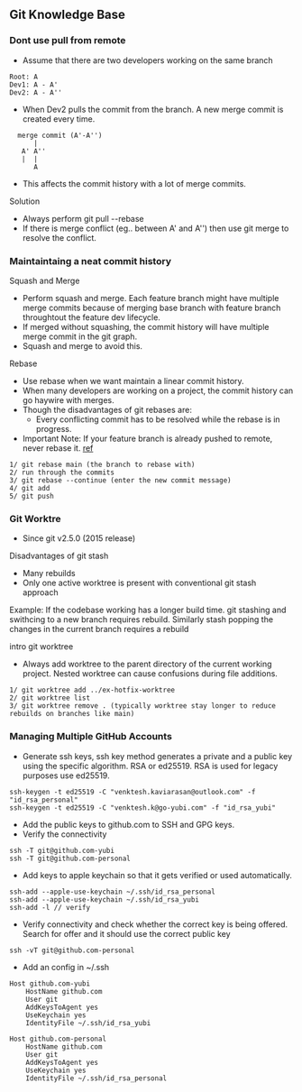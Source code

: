 ## Git Knowledge Base

### Dont use pull from remote

* Assume that there are two developers working on the same branch
```
Root: A
Dev1: A - A'
Dev2: A - A''
```
* When Dev2 pulls the commit from the branch. A new merge commit is created every time. 
```
  merge commit (A'-A'')
      |
   A' A''
   |  |
      A
```

* This affects the commit history with a lot of merge commits.

Solution
* Always perform git pull --rebase
* If there is merge conflict (eg.. between A' and A'') then use git merge to resolve the conflict.

### Maintaintaing a neat commit history

Squash and Merge
* Perform squash and merge. Each feature branch might have multiple merge commits because of merging base branch with feature branch
  throughtout the feature dev lifecycle.
* If merged without squashing, the commit history will have multiple merge commit in the git graph.
* Squash and merge to avoid this.

Rebase
* Use rebase when we want maintain a linear commit history.
* When many developers are working on a project, the commit history can go haywire with merges.
* Though the disadvantages of git rebases are:
    * Every conflicting commit has to be resolved while the rebase is in progress.
* Important Note: If your feature branch is already pushed to remote, never rebase it. [ref]([](https://www.youtube.com/watch?v=DkWDHzmMvyg&t=319s)https://www.youtube.com/watch?v=DkWDHzmMvyg&t=319s)

```
1/ git rebase main (the branch to rebase with)
2/ run through the commits
3/ git rebase --continue (enter the new commit message)
4/ git add
5/ git push
```
### Git Worktre

- Since git v2.5.0 (2015 release)

Disadvantages of git stash

- Many rebuilds
- Only one active worktree is present with conventional git stash approach

Example:
If the codebase working has a longer build time. git stashing and swithcing to a new branch requires rebuild.
Similarly stash popping the changes in the current branch requires a rebuild

intro git worktree
* Always add worktree to the parent directory of the current working project. Nested worktree can cause confusions during file additions.

```
1/ git worktree add ../ex-hotfix-worktree
2/ git worktree list
3/ git worktree remove . (typically worktree stay longer to reduce rebuilds on branches like main)
```


### Managing Multiple GitHub Accounts

- Generate ssh keys, ssh key method generates a private and a public key using the specific algorithm. RSA or ed25519. RSA is used for legacy purposes use ed25519.

```
ssh-keygen -t ed25519 -C "venktesh.kaviarasan@outlook.com" -f "id_rsa_personal"
ssh-keygen -t ed25519 -C "venktesh.k@go-yubi.com" -f "id_rsa_yubi"
```
- Add the public keys to github.com to SSH and GPG keys.
- Verify the connectivity

```
ssh -T git@github.com-yubi
ssh -T git@github.com-personal
```

- Add keys to apple keychain so that it gets verified or used automatically.
```
ssh-add --apple-use-keychain ~/.ssh/id_rsa_personal
ssh-add --apple-use-keychain ~/.ssh/id_rsa_yubi
ssh-add -l // verify
```

- Verify connectivity and check whether the correct key is being offered. Search for offer and it should use the correct public key

```
ssh -vT git@github.com-personal
```
- Add an config in ~/.ssh

```
Host github.com-yubi
    HostName github.com
    User git
    AddKeysToAgent yes
    UseKeychain yes
    IdentityFile ~/.ssh/id_rsa_yubi

Host github.com-personal
    HostName github.com
    User git
    AddKeysToAgent yes
    UseKeychain yes
    IdentityFile ~/.ssh/id_rsa_personal
```
